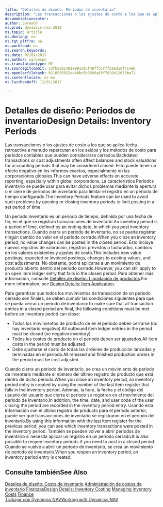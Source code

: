 ```yaml
---
title: "Detalles de diseño: Periodos de inventario"
description: "Las transacciones o los ajustes de costo a los que se aplica fecha retroactiva a menudo repercuten en los saldos y los métodos de costo para periodos contables que pueden considerarse cerrados. Esto puede tener un efecto negativo en los informes exactos, especialmente en las corporaciones globales. La característica Periodos inventario se puede usar para evitar dichos problemas mediante la apertura o el cierre de periodos de inventario para limitar el registro en un periodo de tiempo configurado."
documentationcenter: 
author: SorenGP
ms.prod: dynamics-nav-2018
ms.topic: article
ms.devlang: na
ms.tgt_pltfrm: na
ms.workload: na
ms.search.keywords: 
ms.date: 07/01/2017
ms.author: sgroespe
ms.translationtype: HT
ms.sourcegitcommit: 1dfba8b14019991c95f40ffd5f7fbaed5df414eb
ms.openlocfilehash: b318595552cd48bc5b3590a6ff7858412631ba71
ms.contentlocale: es-mx
ms.lasthandoff: 12/01/2017

---
```

# <a name="design-details-inventory-periods"></a><span data-ttu-id="9e064-105">Detalles de diseño: Periodos de inventario</span><span class="sxs-lookup"><span data-stu-id="9e064-105">Design Details: Inventory Periods</span></span>
<span data-ttu-id="9e064-106">Las transacciones o los ajustes de costo a los que se aplica fecha retroactiva a menudo repercuten en los saldos y los métodos de costo para periodos contables que pueden considerarse cerrados.</span><span class="sxs-lookup"><span data-stu-id="9e064-106">Backdated transactions or cost adjustments often affect balances and stock valuations for accounting periods that may be considered closed.</span></span> <span data-ttu-id="9e064-107">Esto puede tener un efecto negativo en los informes exactos, especialmente en las corporaciones globales.</span><span class="sxs-lookup"><span data-stu-id="9e064-107">This can have adverse effects on accurate reporting, especially within global corporations.</span></span> <span data-ttu-id="9e064-108">La característica Periodos inventario se puede usar para evitar dichos problemas mediante la apertura o el cierre de periodos de inventario para limitar el registro en un periodo de tiempo configurado.</span><span class="sxs-lookup"><span data-stu-id="9e064-108">The Inventory Periods feature can be used to avoid such problems by opening or closing inventory periods to limit posting in a set period of time.</span></span>  

 <span data-ttu-id="9e064-109">Un periodo inventario es un periodo de tiempo, definido por una fecha de fin, en el que se registran transacciones de inventario.</span><span class="sxs-lookup"><span data-stu-id="9e064-109">An inventory period is a period of time, defined by an ending date, in which you post inventory transactions.</span></span> <span data-ttu-id="9e064-110">Cuando cierra un periodo de inventario, no se puede registrar ningún cambio de valor en el periodo cerrado.</span><span class="sxs-lookup"><span data-stu-id="9e064-110">When you close an inventory period, no value changes can be posted in the closed period.</span></span> <span data-ttu-id="9e064-111">Esto incluye nuevos registros de valoración, registros previstos o facturados, cambios en los valores existentes y ajustes de costo.</span><span class="sxs-lookup"><span data-stu-id="9e064-111">This includes new value postings, expected or invoiced postings, changes to existing values, and cost adjustments.</span></span> <span data-ttu-id="9e064-112">No obstante, podrá aplicarse a un movimiento de producto abierto dentro del periodo cerrado.</span><span class="sxs-lookup"><span data-stu-id="9e064-112">However, you can still apply to an open item ledger entry that falls in the closed period.</span></span> <span data-ttu-id="9e064-113">Para obtener más información, consulte [Detalles de diseño: Liquidación de productos](design-details-item-application.md).</span><span class="sxs-lookup"><span data-stu-id="9e064-113">For more information, see [Design Details: Item Application](design-details-item-application.md).</span></span>  

 <span data-ttu-id="9e064-114">Para garantizar que todos los movimientos de transacción de un periodo cerrado son finales, se deben cumplir las condiciones siguientes para que se pueda cerrar un periodo de inventario:</span><span class="sxs-lookup"><span data-stu-id="9e064-114">To make sure that all transaction entries in a closed period are final, the following conditions must be met before an inventory period can close:</span></span>  

-   <span data-ttu-id="9e064-115">Todos los movimientos de producto de en el periodo deben cerrarse (no hay inventario negativo).</span><span class="sxs-lookup"><span data-stu-id="9e064-115">All outbound item ledger entries in the period must be closed (no negative inventory).</span></span>  
-   <span data-ttu-id="9e064-116">Todos los costes de producto en el periodo deben ser ajustados.</span><span class="sxs-lookup"><span data-stu-id="9e064-116">All item costs in the period must be adjusted.</span></span>  
-   <span data-ttu-id="9e064-117">Debe ajustarse el costo de todas las órdenes de producción lanzadas y terminadas en el periodo.</span><span class="sxs-lookup"><span data-stu-id="9e064-117">All released and finished production orders in the period must be cost adjusted.</span></span>  

 <span data-ttu-id="9e064-118">Cuando cierra un periodo de inventario, se crea un movimiento de periodo de inventario mediante el número del último registro de producto que está dentro de dicho periodo.</span><span class="sxs-lookup"><span data-stu-id="9e064-118">When you close an inventory period, an inventory period entry is created by using the number of the last item register that falls in the inventory period.</span></span> <span data-ttu-id="9e064-119">Además, la hora, la fecha y el código del usuario del usuario que cierra el periodo se registran en el movimiento del periodo de inventario.</span><span class="sxs-lookup"><span data-stu-id="9e064-119">In addition, the time, date, and user code of the user closing the period are recorded in the inventory period entry.</span></span> <span data-ttu-id="9e064-120">Usando esta información con el último registro de producto para el periodo anterior, puede ver qué transacciones de inventario se registraron en el periodo del inventario.</span><span class="sxs-lookup"><span data-stu-id="9e064-120">By using this information with the last item register for the previous period, you can see which inventory transactions were posted in the inventory period.</span></span> <span data-ttu-id="9e064-121">También se pueden volver a abrir periodos de inventario si necesita aplicar un registro en un periodo cerrado.</span><span class="sxs-lookup"><span data-stu-id="9e064-121">It is also possible to reopen inventory periods if you need to post in a closed period.</span></span> <span data-ttu-id="9e064-122">Cuando se vuelve a abrir un periodo de inventario, se crea un movimiento de periodo de inventario.</span><span class="sxs-lookup"><span data-stu-id="9e064-122">When you reopen an inventory period, an inventory period entry is created.</span></span>  

## <a name="see-also"></a><span data-ttu-id="9e064-123">Consulte también</span><span class="sxs-lookup"><span data-stu-id="9e064-123">See Also</span></span>  
 <span data-ttu-id="9e064-124">[Detalles de diseño: Costo de inventario](design-details-inventory-costing.md) [Administración de costos de inventario](finance-manage-inventory-costs.md) [Finanzas](finance.md)</span><span class="sxs-lookup"><span data-stu-id="9e064-124">[Design Details: Inventory Costing](design-details-inventory-costing.md) [Managing Inventory Costs](finance-manage-inventory-costs.md) [Finance](finance.md)</span></span>  
 [<span data-ttu-id="9e064-125">Trabajar con Dynamics NAV</span><span class="sxs-lookup"><span data-stu-id="9e064-125">Working with Dynamics NAV</span></span>](ui-work-product.md)

